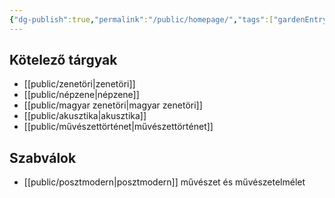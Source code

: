 ```yaml
---
{"dg-publish":true,"permalink":"/public/homepage/","tags":["gardenEntry"]}
---
```


## Kötelező tárgyak

- [[public/zenetöri\|zenetöri]]
- [[public/népzene\|népzene]]
- [[public/magyar zenetöri\|magyar zenetöri]]
- [[public/akusztika\|akusztika]]
- [[public/művészettörténet\|művészettörténet]]

## Szabválok

- [[public/posztmodern\|posztmodern]] művészet és művészetelmélet